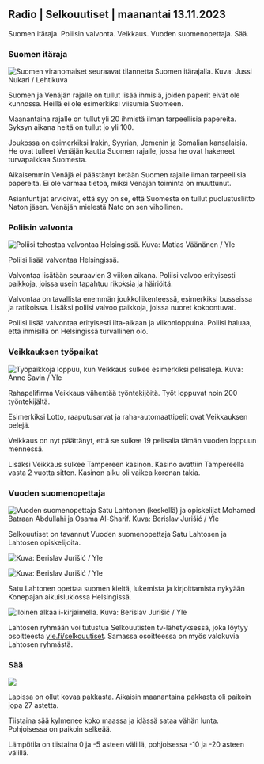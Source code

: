 ## Radio | Selkouutiset | maanantai 13.11.2023

Suomen itäraja. Poliisin valvonta. Veikkaus. Vuoden suomenopettaja. Sää.

### Suomen itäraja

![Suomen viranomaiset seuraavat tilannetta Suomen itärajalla. Kuva:
Jussi Nukari /
Lehtikuva](https://images.cdn.yle.fi/image/upload/c_crop,h_2880,w_5120,x_0,y_171/ar_1.7777777777777777,c_fill,g_faces,h_675,w_1200/dpr_1.0/q_auto:eco/f_auto/fl_lossy/v1699859472/39-11996406551cb5a3d93a)

Suomen ja Venäjän rajalle on tullut lisää ihmisiä, joiden paperit eivät
ole kunnossa. Heillä ei ole esimerkiksi viisumia Suomeen.

Maanantaina rajalle on tullut yli 20 ihmistä ilman tarpeellisia
papereita. Syksyn aikana heitä on tullut jo yli 100.

Joukossa on esimerkiksi Irakin, Syyrian, Jemenin ja Somalian
kansalaisia. He ovat tulleet Venäjän kautta Suomen rajalle, jossa he
ovat hakeneet turvapaikkaa Suomesta.

Aikaisemmin Venäjä ei päästänyt ketään Suomen rajalle ilman tarpeellisia
papereita. Ei ole varmaa tietoa, miksi Venäjän toiminta on muuttunut.

Asiantuntijat arvioivat, että syy on se, että Suomesta on tullut
puolustusliitto Naton jäsen. Venäjän mielestä Nato on sen vihollinen.

### Poliisin valvonta

![Poliisi tehostaa valvontaa Helsingissä. Kuva: Matias Väänänen /
Yle](https://images.cdn.yle.fi/image/upload/c_crop,h_2889,w_5148,x_0,y_107/ar_1.7777777777777777,c_fill,g_faces,h_675,w_1200/dpr_1.0/q_auto:eco/f_auto/fl_lossy/v1697807957/39-11771286512a4e83c1e1)

Poliisi lisää valvontaa Helsingissä.

Valvontaa lisätään seuraavien 3 viikon aikana. Poliisi valvoo
erityisesti paikkoja, joissa usein tapahtuu rikoksia ja häiriöitä.

Valvontaa on tavallista enemmän joukkoliikenteessä, esimerkiksi
busseissa ja ratikoissa. Lisäksi poliisi valvoo paikkoja, joissa nuoret
kokoontuvat.

Poliisi lisää valvontaa erityisesti ilta-aikaan ja viikonloppuina.
Poliisi haluaa, että ihmisillä on Helsingissä turvallinen olo.

### Veikkauksen työpaikat

![Työpaikkoja loppuu, kun Veikkaus sulkee esimerkiksi pelisaleja. Kuva:
Anne Savin /
Yle](https://images.cdn.yle.fi/image/upload/c_crop,h_1928,w_3427,x_567,y_428/ar_1.7777777777777777,c_fill,g_faces,h_675,w_1200/dpr_1.0/q_auto:eco/f_auto/fl_lossy/v1633956464/39-86542961643200866ed)

Rahapelifirma Veikkaus vähentää työntekijöitä. Työt loppuvat noin 200
työntekijältä.

Esimerkiksi Lotto, raaputusarvat ja raha-automaattipelit ovat
Veikkauksen pelejä.

Veikkaus on nyt päättänyt, että se sulkee 19 pelisalia tämän vuoden
loppuun mennessä.

Lisäksi Veikkaus sulkee Tampereen kasinon. Kasino avattiin Tampereella
vasta 2 vuotta sitten. Kasinon alku oli vaikea koronan takia.

### Vuoden suomenopettaja

![Vuoden suomenopettaja Satu Lahtonen (keskellä) ja opiskelijat Mohamed
Batraan Abdullahi ja Osama Al-Sharif. Kuva: Berislav Jurišić /
Yle](https://images.cdn.yle.fi/image/upload/c_crop,h_2982,w_5300,x_0,y_0/ar_1.7777777777777777,c_fill,g_faces,h_675,w_1200/dpr_1.0/q_auto:eco/f_auto/fl_lossy/v1699438785/39-1197531654b5ee49bf1f)

Selkouutiset on tavannut Vuoden suomenopettaja Satu Lahtosen ja Lahtosen
opiskelijoita.

![ Kuva: Berislav Jurišić /
Yle](https://images.cdn.yle.fi/image/upload/c_crop,h_3153,w_5603,x_0,y_0/ar_1.7777777777777777,c_fill,g_faces,h_675,w_1200/dpr_1.0/q_auto:eco/f_auto/fl_lossy/v1699438827/39-1197537654b5ee95baf1)

![ Kuva: Berislav Jurišić /
Yle](https://images.cdn.yle.fi/image/upload/c_crop,h_3362,w_5987,x_0,y_0/ar_1.7777777777777777,c_fill,g_faces,h_675,w_1200/dpr_1.0/q_auto:eco/f_auto/fl_lossy/v1699438816/39-1197536654b5ee899b41)

Satu Lahtonen opettaa suomen kieltä, lukemista ja kirjoittamista nykyään
Konepajan aikuislukiossa Helsingissä.

![Iloinen alkaa i-kirjaimella. Kuva: Berislav Jurišić /
Yle](https://images.cdn.yle.fi/image/upload/c_crop,h_3362,w_5987,x_0,y_0/ar_1.7777777777777777,c_fill,g_faces,h_675,w_1200/dpr_1.0/q_auto:eco/f_auto/fl_lossy/v1699438816/39-1197535654b5ee7e3b58)

Lahtosen ryhmään voi tutustua Selkouutisten tv-lähetyksessä, joka löytyy
osoitteesta [yle.fi/selkouutiset](https://yle.fi/selkouutiset). Samassa
osoitteessa on myös valokuvia Lahtosen ryhmästä.

### Sää

![](https://images.cdn.yle.fi/image/upload/c_crop,h_1080,w_1919,x_0,y_0/ar_1.7777777777777777,c_fill,g_faces,h_675,w_1200/dpr_1.0/q_auto:eco/f_auto/fl_lossy/v1699893163/39-119999365524f872df8f)

Lapissa on ollut kovaa pakkasta. Aikaisin maanantaina pakkasta oli
paikoin jopa 27 astetta.

Tiistaina sää kylmenee koko maassa ja idässä sataa vähän lunta.
Pohjoisessa on paikoin selkeää.

Lämpötila on tiistaina 0 ja -5 asteen välillä, pohjoisessa -10 ja -20
asteen välillä.
